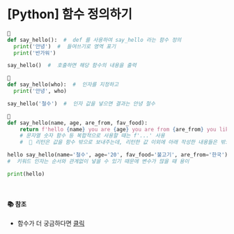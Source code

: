 # [Python] 함수 정의하기

```python
🔸
def say_hello():  #  def 를 사용하여 say_hello 라는 함수 정의
  print('안녕')  #  들여쓰기로 영역 표기
  print('반가워')

say_hello()  #  호출하면 해당 함수의 내용을 출력

🔸
def say_hello(who):  #  인자를 지정하고
  print('안녕', who)

say_hello('철수')  #  인자 값을 넣으면 결과는 안녕 철수
```

```python
🔸
def say_hello(name, age, are_from, fav_food):
    return f'hello {name} you are {age} you are from {are_from} you like {fav_food}'
    # 문자열 숫자 함수 등 복합적으로 사용할 때는 f'...' 사용
    #  🚨 리턴은 값을 함수 밖으로 보내주는데, 리턴한 값 이외에 아래 작성한 내용들은 밖으로 나갈 수가 없음

hello say_hello(name='철수', age='20', fav_food='불고기', are_from='한국')
#  키워드 인자는 순서와 관계없이 넣을 수 있기 때문에 변수가 많을 때 용이

print(hello)
```

<br />

#### 📚 참조

- 함수가 더 궁금하다면 [클릭](https://docs.python.org/3/library/functions.html)
